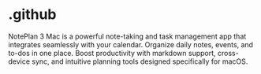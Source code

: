 # .github
NotePlan 3 Mac is a powerful note-taking and task management app that integrates seamlessly with your calendar. Organize daily notes, events, and to-dos in one place. Boost productivity with markdown support, cross-device sync, and intuitive planning tools designed specifically for macOS.
